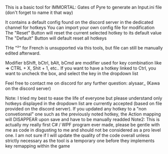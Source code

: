 This is a basic tool for IMMORTAL: Gates of Pyre to generate an Input.ini file (don't forget to name it that way)

It contains a default config found on the discord server in the dedicated channel for hotkeys
You can import your own config file for modification
The "Reset" Button will reset the current selected hotkey to its default value
The "Default" Button will default reset all hotkeys

THe "²" for French is unsupported via this tools, but file can still be manually edited afterward.

Modifier bShift, bCtrl, bAlt, bCmd are modifier used for key combination like => CTRL + X, Shit + 1, etc.. If you want to have a hotkey linked to Ctrl, you want to uncheck the box, and select the key in the dropdown list

Feel free to contact me on discord for any further question: alysaar_ (Kawa on the discord server)

Note: I tried my best to ease the life of everyone but please understand only hotkeys displayed in the dropdown list are currently accepted (based on file provided on the discord server). If you updated any hotkey to a "non convetionnal" one such as the previously noted hotkey, the Action mapping will DISAPPEAR upon save and have to be manually readded
Note2: This is actually my really first C# / WPF program ever made, please be gentle with me as code in disgusting to me and should not be considered as a pro level one. I am not sure if I will update the quality of the code overall unless strictly necessary as the tool is a temporary one before they implements key remapping within the game
